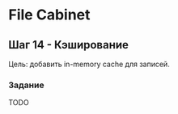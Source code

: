 # File Cabinet

## Шаг 14 - Кэширование

Цель: добавить in-memory cache для записей.


### Задание

TODO
